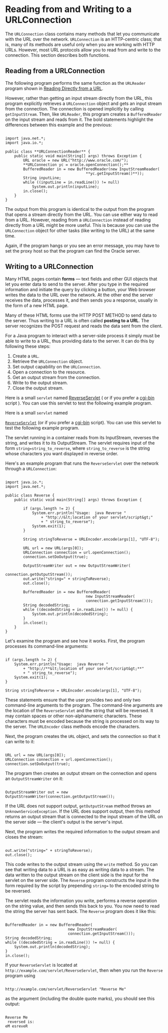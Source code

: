 
# Reading from and Writing to a URLConnection

The `URLConnection` class contains many methods that let you communicate with the URL over the network. `URLConnection` is an HTTP-centric class; that is, many of its methods are useful only when you are working with HTTP URLs. However, most URL protocols allow you to read from and write to the connection. This section describes both functions.

## Reading from a URLConnection

The following program performs the same function as the `URLReader` program shown in 
[Reading Directly from a URL](readingURL.html).

However, rather than getting an input stream directly from the URL, this program explicitly retrieves a `URLConnection` object and gets an input stream from the connection. The connection is opened implicitly by calling `getInputStream`. Then, like `URLReader`, this program creates a `BufferedReader` on the input stream and reads from it. The bold statements highlight the differences between this example and the previous:

```

import java.net.*;
import java.io.*;

public class **URLConnectionReader** {
    public static void main(String[] args) throws Exception {
        URL oracle = new URL("http://www.oracle.com/");
        **URLConnection yc = oracle.openConnection();**
        BufferedReader in = new BufferedReader(new InputStreamReader(
                                    **yc.getInputStream()**));
        String inputLine;
        while ((inputLine = in.readLine()) != null) 
            System.out.println(inputLine);
        in.close();
    }
}

```

The output from this program is identical to the output from the program that opens a stream directly from the URL. You can use either way to read from a URL. However, reading from a `URLConnection` instead of reading directly from a URL might be more useful. This is because you can use the `URLConnection` object for other tasks (like writing to the URL) at the same time.

Again, if the program hangs or you see an error message, you may have to set the proxy host so that the program can find the Oracle server.

## Writing to a URLConnection

Many HTML pages contain **forms** &#8212; text fields and other GUI objects that let you enter data to send to the server. After you type in the required information and initiate the query by clicking a button, your Web browser writes the data to the URL over the network. At the other end the server receives the data, processes it, and then sends you a response, usually in the form of a new HTML page.

Many of these HTML forms use the HTTP POST METHOD to send data to the server. Thus writing to a URL is often called **posting to a URL**. The server recognizes the POST request and reads the data sent from the client.

For a Java program to interact with a server-side process it simply must be able to write to a URL, thus providing data to the server. It can do this by following these steps:

1. Create a `URL`.
1. Retrieve the `URLConnection` object.
1. Set output capability on the `URLConnection`.
1. Open a connection to the resource.
1. Get an output stream from the connection.
1. Write to the output stream.
1. Close the output stream.

Here is a small `servlet` named 
[ReverseServlet](examples/ReverseServlet.java) ( or if you prefer a [cgi-bin](examples/backwards) script ). You can use this servlet to test the following example program.

Here is a small `servlet` named 
<!--
[ReverseServlet](examples/ReverseServlet.java)
-->
[`ReverseServlet`](examples/ReverseServlet.java) (or if you prefer a [cgi-bin](examples/backwards) script).
You can use this servlet to test the following example program.

The servlet running in a container reads from its InputStream, reverses the string, and writes it to its OutputStream. The servlet requires input of the form `string=string_to_reverse`, where `string_to_reverse` is the string whose characters you want displayed in reverse order.

Here's an example program that runs the `ReverseServlet` over the network through a `URLConnection`:

```

import java.io.*;
import java.net.*;

public class Reverse {
    public static void main(String[] args) throws Exception {

        if (args.length != 2) {
            System.err.println("Usage:  java Reverse "
                + "http://&lt;location of your servlet/script&gt;"
                + " string_to_reverse");
            System.exit(1);
        }

        String stringToReverse = URLEncoder.encode(args[1], "UTF-8");

        URL url = new URL(args[0]);
        URLConnection connection = url.openConnection();
        connection.setDoOutput(true);

        OutputStreamWriter out = new OutputStreamWriter(
                                         connection.getOutputStream());
        out.write("string=" + stringToReverse);
        out.close();

        BufferedReader in = new BufferedReader(
                                    new InputStreamReader(
                                    connection.getInputStream()));
        String decodedString;
        while ((decodedString = in.readLine()) != null) {
            System.out.println(decodedString);
        }
        in.close();
    }
}

```

Let's examine the program and see how it works. First, the program processes its command-line arguments:

```

if (args.length != 2) {
    System.err.println("Usage:  java Reverse "
        + "http://**&lt;location of your servlet/script&gt;**"
        + " string_to_reverse");
    System.exit(1);
}       

String stringToReverse = URLEncoder.encode(args[1], "UTF-8");

```

These statements ensure that the user provides two and only two command-line arguments to the program. The command-line arguments are the location of the `ReverseServlet` and the string that will be reversed. It may contain spaces or other non-alphanumeric characters. These characters must be encoded because the string is processed on its way to the server. The `URLEncoder` class methods encode the characters.

Next, the program creates the `URL` object, and sets the connection so that it can write to it:

```

URL url = new URL(args[0]);
URLConnection connection = url.openConnection();
connection.setDoOutput(true);

```

The program then creates an output stream on the connection and opens an `OutputStreamWriter` on it:

```

OutputStreamWriter out = new OutputStreamWriter(connection.getOutputStream());

```

If the URL does not support output, `getOutputStream` method throws an `UnknownServiceException`. If the URL does support output, then this method returns an output stream that is connected to the input stream of the URL on the server side &#8212; the client's output is the server's input.

Next, the program writes the required information to the output stream and closes the stream:

```

out.write("string=" + stringToReverse);
out.close();

```

This code writes to the output stream using the `write` method. So you can see that writing data to a URL is as easy as writing data to a stream. The data written to the output stream on the client side is the input for the servlet on the server side. The `Reverse` program constructs the input in the form required by the script by prepending `string=` to the encoded string to be reversed.

The servlet reads the information you write, performs a reverse operation on the string value, and then sends this back to you. You now need to read the string the server has sent back. The `Reverse` program does it like this:

```

BufferedReader in = new BufferedReader(
                            new InputStreamReader(
                            connection.getInputStream()));
String decodedString;
while ((decodedString = in.readLine()) != null) {
    System.out.println(decodedString);
}
in.close();

```

If your `ReverseServlet` is located at `http://example.com/servlet/ReverseServlet`, then when you run the `Reverse` program using

```

http://example.com/servlet/ReverseServlet "Reverse Me"

```

as the argument (including the double quote marks), you should see this output:

```

Reverse Me
 reversed is: 
eM esreveR

```

